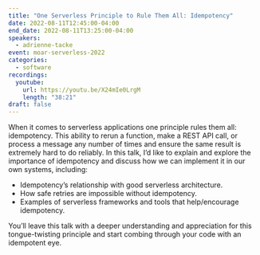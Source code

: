 ```yaml
---
title: "One Serverless Principle to Rule Them All: Idempotency"
date: 2022-08-11T12:45:00-04:00
end_date: 2022-08-11T13:25:00-04:00
speakers:
  - adrienne-tacke
event: moar-serverless-2022
categories:
  - software
recordings:
  youtube:
    url: https://youtu.be/X24mIe0LrgM
    length: "38:21"
draft: false
---
```


When it comes to serverless applications one principle rules them all: idempotency. This ability to rerun a function, make a REST API call, or process a message any number of times and ensure the same result is extremely hard to do reliably. In this talk, I’d like to explain and explore the importance of idempotency and discuss how we can implement it in our own systems, including:

- Idempotency’s relationship with good serverless architecture.
- How safe retries are impossible without idempotency.
- Examples of serverless frameworks and tools that help/encourage idempotency.

You’ll leave this talk with a deeper understanding and appreciation for this tongue-twisting principle and start combing through your code with an idempotent eye.
